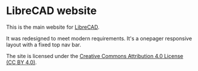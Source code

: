 # LibreCAD website

This is the main website for [LibreCAD](https://librecad.org).

It was redesigned to meet modern requirements. It's a onepager responsive layout with a fixed top nav bar.

The site is licensed under the [Creative Commons Attribution 4.0 License (CC BY 4.0)](https://creativecommons.org/licenses/by/4.0/).

